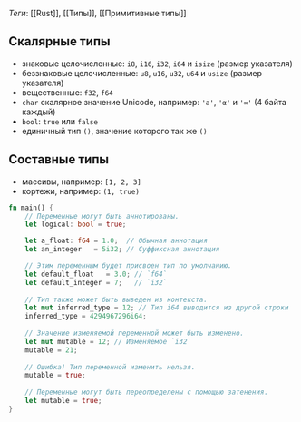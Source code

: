 *Теги*: [[Rust]], [[Типы]], [[Примитивные типы]]

## Скалярные типы

- знаковые целочисленные: `i8`, `i16`, `i32`, `i64` и `isize` (размер указателя)
- беззнаковые целочисленные: `u8`, `u16`, `u32`, `u64` и `usize` (размер указателя)
- вещественные: `f32`, `f64`
- `char` скалярное значение Unicode, например: `'a'`, `'α'` и `'∞'` (4 байта каждый)
- `bool`: `true` или `false`
- единичный тип `()`, значение которого так же `()`

## Составные типы

- массивы, например: `[1, 2, 3]`
- кортежи, например: `(1, true)`

```rust
fn main() {
    // Переменные могут быть аннотированы.
    let logical: bool = true;

    let a_float: f64 = 1.0;  // Обычная аннотация
    let an_integer   = 5i32; // Суффиксная аннотация

    // Этим переменным будет присвоен тип по умолчанию.
    let default_float   = 3.0; // `f64`
    let default_integer = 7;   // `i32`
    
    // Тип также может быть выведен из контекста.
    let mut inferred_type = 12; // Тип i64 выводится из другой строки
    inferred_type = 4294967296i64;
    
    // Значение изменяемой переменной может быть изменено.
    let mut mutable = 12; // Изменяемое `i32`
    mutable = 21;
    
    // Ошибка! Тип переменной изменить нельзя.
    mutable = true;
    
    // Переменные могут быть переопределены с помощью затенения.
    let mutable = true;
}
```

```rust

```

```rust

```

